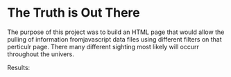 # The Truth is Out There

The purpose of this project was to build an HTML page that would allow the pulling of information fromjavascript data fIles using different filters on that perticulr page. There many different sighting most likely will occurr throughout the univers. 

Results: 
